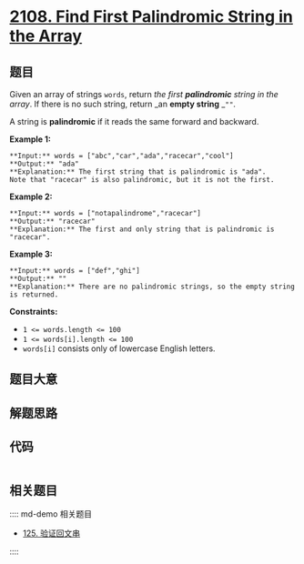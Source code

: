 # [2108. Find First Palindromic String in the Array](https://leetcode.com/problems/find-first-palindromic-string-in-the-array)

## 题目

Given an array of strings `words`, return _the first **palindromic** string in
the array_. If there is no such string, return _an **empty string** _`""`.

A string is **palindromic** if it reads the same forward and backward.



**Example 1:**

    
    
    **Input:** words = ["abc","car","ada","racecar","cool"]
    **Output:** "ada"
    **Explanation:** The first string that is palindromic is "ada".
    Note that "racecar" is also palindromic, but it is not the first.
    

**Example 2:**

    
    
    **Input:** words = ["notapalindrome","racecar"]
    **Output:** "racecar"
    **Explanation:** The first and only string that is palindromic is "racecar".
    

**Example 3:**

    
    
    **Input:** words = ["def","ghi"]
    **Output:** ""
    **Explanation:** There are no palindromic strings, so the empty string is returned.
    



**Constraints:**

  * `1 <= words.length <= 100`
  * `1 <= words[i].length <= 100`
  * `words[i]` consists only of lowercase English letters.


## 题目大意

## 解题思路

## 代码

```javascript

```

## 相关题目

:::: md-demo 相关题目
- [125. 验证回文串](./0125.md)

::::
